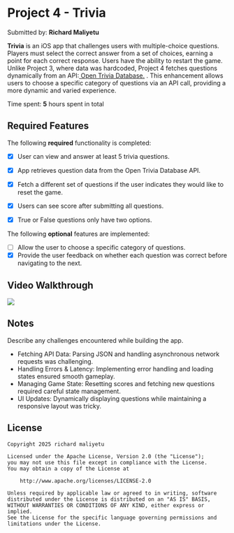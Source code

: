 # Project 4 - Trivia

Submitted by: **Richard Maliyetu**

**Trivia** is an iOS app that challenges users with multiple-choice questions. Players must select the correct answer from a set of choices, earning a point for each correct response. Users have the ability to restart the game. Unlike Project 3, where data was hardcoded, Project 4 fetches questions dynamically from an API:[ Open Trivia Database.](https://opentdb.com/api.php?amount=20&category=21&difficulty=easy&type=multiple) . This enhancement allows users to choose a specific category of questions via an API call, providing a more dynamic and varied experience.

Time spent: **5** hours spent in total

## Required Features

The following **required** functionality is completed:

- [x] User can view and answer at least 5 trivia questions.
- [x] App retrieves question data from the Open Trivia Database API.
- [x] Fetch a different set of questions if the user indicates they would like to reset the game.
- [x] Users can see score after submitting all questions.
- [x] True or False questions only have two options.


The following **optional** features are implemented:

  
- [ ] Allow the user to choose a specific category of questions.
- [x] Provide the user feedback on whether each question was correct before navigating to the next.

## Video Walkthrough

<div>
    <a href="https://www.loom.com/share/e95fd4fbc7de4d559e93468163f44d55">
    </a>
    <a href="https://www.loom.com/share/e95fd4fbc7de4d559e93468163f44d55">
      <img style="max-width:300px;" src="https://cdn.loom.com/sessions/thumbnails/e95fd4fbc7de4d559e93468163f44d55-65d9158f67b4da10-full-play.gif">
    </a>
  </div>

## Notes

Describe any challenges encountered while building the app.

- Fetching API Data: Parsing JSON and handling asynchronous network requests was challenging.
- Handling Errors & Latency: Implementing error handling and loading states ensured smooth gameplay.
- Managing Game State: Resetting scores and fetching new questions required careful state management.
- UI Updates: Dynamically displaying questions while maintaining a responsive layout was tricky.

## License

    Copyright 2025 richard maliyetu

    Licensed under the Apache License, Version 2.0 (the "License");
    you may not use this file except in compliance with the License.
    You may obtain a copy of the License at

        http://www.apache.org/licenses/LICENSE-2.0

    Unless required by applicable law or agreed to in writing, software
    distributed under the License is distributed on an "AS IS" BASIS,
    WITHOUT WARRANTIES OR CONDITIONS OF ANY KIND, either express or implied.
    See the License for the specific language governing permissions and
    limitations under the License.